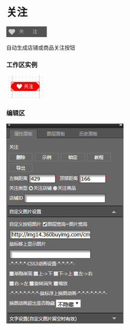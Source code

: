 # 关注

![](/assets/wwqq_16.jpg)

自动生成店铺或商品关注按钮

### 工作区实例

![](/assets/QQ16-1.png)

### 编辑区

![](/assets/QQ16-2.png)



